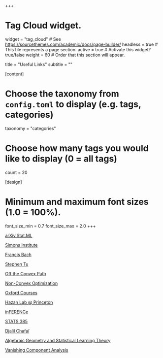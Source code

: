 +++
# Tag Cloud widget.
widget = "tag_cloud"  # See https://sourcethemes.com/academic/docs/page-builder/
headless = true  # This file represents a page section.
active = true  # Activate this widget? true/false
weight = 60  # Order that this section will appear.

title = "Useful Links"
subtitle = ""




[content]
  # Choose the taxonomy from `config.toml` to display (e.g. tags, categories)
  taxonomy = "categories"


  # Choose how many tags you would like to display (0 = all tags)
  count = 20

[design]
  # Minimum and maximum font sizes (1.0 = 100%).
  font_size_min = 0.7
  font_size_max = 2.0
+++


[arXiv.Stat.ML](https://arxiv.org/list/stat.ML/recent)


[Simons Institute](https://simons.berkeley.edu/workshops/past)


[Francis Bach](https://francisbach.com/)


[Stephen Tu](https://stephentu.github.io/blog/)


[Off the Convex Path](https://www.offconvex.org)


[Non-Convex Optimization](https://sunju.org/research/nonconvex/)


[Oxford Courses](https://courses.maths.ox.ac.uk/overview/postgraduate)


[Hazan Lab @ Princeton](https://minimizingregret.wordpress.com/blog/)


[inFERENCe](https://www.inference.vc/)


[STATS 385](https://stats385.github.io/)


[Djalil Chafaï](http://djalil.chafai.net/blog/)


[Algebraic Geometry and Statistical Learning Theory](http://watanabe-www.math.dis.titech.ac.jp/users/swatanab/ag-slt.html)


[Vanishing Component Analysis](http://proceedings.mlr.press/v28/livni13.pdf)

























